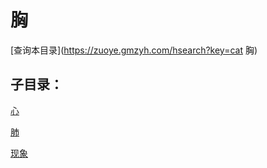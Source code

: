 # 胸
[查询本目录](https://zuoye.gmzyh.com/hsearch?key=cat 胸)

## 子目录：
[心](https://www.gmzyjc.com/read/biaoxian/cat_心.md)
[肺](https://www.gmzyjc.com/read/biaoxian/cat_肺.md)
[现象](https://www.gmzyjc.com/read/biaoxian/cat_现象.md)